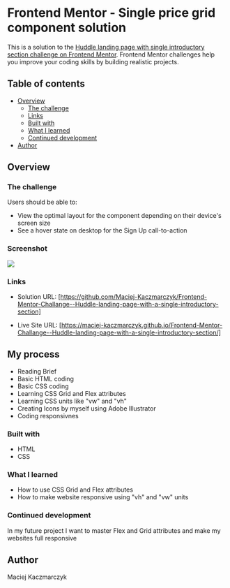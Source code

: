# Frontend Mentor - Single price grid component solution

This is a solution to the [Huddle landing page with single introductory section challenge on Frontend Mentor](https://www.frontendmentor.io/challenges/huddle-landing-page-with-a-single-introductory-section-B_2Wvxgi0). Frontend Mentor challenges help you improve your coding skills by building realistic projects. 

## Table of contents

- [Overview](#overview)
  - [The challenge](#the-challenge)
  - [Links](#links)
  - [Built with](#built-with)
  - [What I learned](#what-i-learned)
  - [Continued development](#continued-development)
- [Author](#author)




## Overview

### The challenge

Users should be able to:

- View the optimal layout for the component depending on their device's screen size
- See a hover state on desktop for the Sign Up call-to-action

### Screenshot

![](./screenshot.PNG)


### Links

- Solution URL: [https://github.com/Maciej-Kaczmarczyk/Frontend-Mentor-Challange--Huddle-landing-page-with-a-single-introductory-section]

- Live Site URL: [https://maciej-kaczmarczyk.github.io/Frontend-Mentor-Challange--Huddle-landing-page-with-a-single-introductory-section/]

## My process
- Reading Brief
- Basic HTML coding
- Basic CSS coding
- Learning CSS Grid and Flex attributes
- Learning CSS units like "vw" and "vh" 
- Creating Icons by myself using Adobe Illustrator 
- Coding responsivnes

### Built with

- HTML
- CSS



### What I learned

- How to use CSS Grid and Flex attributes
- How to make website responsive using "vh" and "vw" units

### Continued development

In my future project I want to master Flex and Grid attributes and make my websites full responsive


## Author

Maciej Kaczmarczyk


